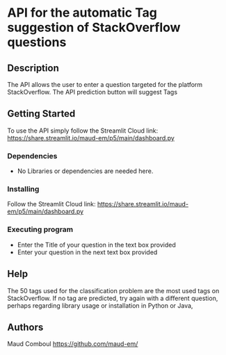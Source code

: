 # API for the automatic Tag suggestion of StackOverflow questions

## Description

The API allows the user to enter a question targeted for the platform StackOverflow. The API prediction button will suggest Tags

## Getting Started

To use the API simply follow the Streamlit Cloud link:
https://share.streamlit.io/maud-em/p5/main/dashboard.py

### Dependencies

* No Libraries or dependencies are needed here.

### Installing

Follow the Streamlit Cloud link: https://share.streamlit.io/maud-em/p5/main/dashboard.py

### Executing program

* Enter the Title of your question in the text box provided
* Enter your question in the next text box provided

## Help

The 50 tags used for the classification problem are the most used tags on StackOverflow. If no tag are predicted, 
try again with a different question, perhaps regarding library usage or installation in Python or Java, 

## Authors

Maud Comboul
https://github.com/maud-em/
